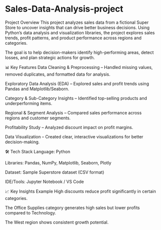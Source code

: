 # Sales-Data-Analysis-project
Project Overview
This project analyzes sales data from a fictional Super Store to uncover insights that can drive better business decisions. Using Python’s data analysis and visualization libraries, the project explores sales trends, profit patterns, and product performance across regions and categories.

The goal is to help decision-makers identify high-performing areas, detect losses, and plan strategic actions for growth.

📊 Key Features
Data Cleaning & Preprocessing – Handled missing values, removed duplicates, and formatted data for analysis.

Exploratory Data Analysis (EDA) – Explored sales and profit trends using Pandas and Matplotlib/Seaborn.

Category & Sub-Category Insights – Identified top-selling products and underperforming items.

Regional & Segment Analysis – Compared sales performance across regions and customer segments.

Profitability Study – Analyzed discount impact on profit margins.

Data Visualization – Created clear, interactive visualizations for better decision-making.

🛠️ Tech Stack
Language: Python

Libraries: Pandas, NumPy, Matplotlib, Seaborn, Plotly

Dataset: Sample Superstore dataset (CSV format)

IDE/Tools: Jupyter Notebook / VS Code

📈 Key Insights Example
High discounts reduce profit significantly in certain categories.

The Office Supplies category generates high sales but lower profits compared to Technology.

The West region shows consistent growth potential.


